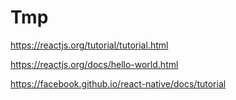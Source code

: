 # Tmp

https://reactjs.org/tutorial/tutorial.html 

https://reactjs.org/docs/hello-world.html

https://facebook.github.io/react-native/docs/tutorial
